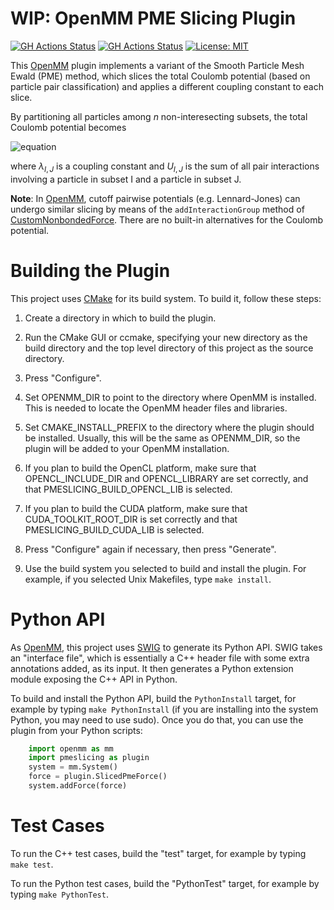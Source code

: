WIP: OpenMM PME Slicing Plugin
==============================

[![GH Actions Status](https://github.com/craabreu/openmm-pme-slicing/workflows/Linux/badge.svg)](https://github.com/craabreu/openmm-pme-slicing/actions?query=branch%3Amain+workflow%3ALinux)
[![GH Actions Status](https://github.com/craabreu/openmm-pme-slicing/workflows/MacOS/badge.svg)](https://github.com/craabreu/openmm-pme-slicing/actions?query=branch%3Amain+workflow%3AMacOS)
[![License: MIT](https://img.shields.io/badge/License-MIT-yellow.svg)](https://opensource.org/licenses/MIT)

This [OpenMM] plugin implements a variant of the Smooth Particle Mesh Ewald (PME) method, which
slices the total Coulomb potential (based on particle pair classification) and applies a
different coupling constant to each slice.

By partitioning all particles among $n$ non-interesecting subsets, the total Coulomb potential
becomes

![equation](https://latex.codecogs.com/svg.image?U&space;=&space;\sum_{I=0}^{n-1}&space;\sum_{J=0}^{n-1}&space;\lambda_{I,J}&space;U_{I,J})

where $\lambda_{I,J}$ is a coupling constant and $U_{I,J}$ is the sum of all pair interactions
involving a particle in subset I and a particle in subset J.

**Note**: In [OpenMM], cutoff pairwise potentials (e.g. Lennard-Jones) can undergo similar slicing
by means of the `addInteractionGroup` method of [CustomNonbondedForce]. There are no built-in
alternatives for the Coulomb potential.

Building the Plugin
===================

This project uses [CMake] for its build system.  To build it, follow these steps:

1. Create a directory in which to build the plugin.

2. Run the CMake GUI or ccmake, specifying your new directory as the build directory and the top
level directory of this project as the source directory.

3. Press "Configure".

4. Set OPENMM_DIR to point to the directory where OpenMM is installed.  This is needed to locate
the OpenMM header files and libraries.

5. Set CMAKE_INSTALL_PREFIX to the directory where the plugin should be installed.  Usually,
this will be the same as OPENMM_DIR, so the plugin will be added to your OpenMM installation.

6. If you plan to build the OpenCL platform, make sure that OPENCL_INCLUDE_DIR and
OPENCL_LIBRARY are set correctly, and that PMESLICING_BUILD_OPENCL_LIB is selected.

7. If you plan to build the CUDA platform, make sure that CUDA_TOOLKIT_ROOT_DIR is set correctly
and that PMESLICING_BUILD_CUDA_LIB is selected.

8. Press "Configure" again if necessary, then press "Generate".

9. Use the build system you selected to build and install the plugin.  For example, if you
selected Unix Makefiles, type `make install`.

Python API
==========

As [OpenMM], this project uses [SWIG] to generate its Python API.  SWIG takes an "interface
file", which is essentially a C++ header file with some extra annotations added, as its input.
It then generates a Python extension module exposing the C++ API in Python.

To build and install the Python API, build the `PythonInstall` target, for example by typing
`make PythonInstall` (if you are installing into the system Python, you may need to use sudo).
Once you do that, you can use the plugin from your Python scripts:

```py
    import openmm as mm
    import pmeslicing as plugin
    system = mm.System()
    force = plugin.SlicedPmeForce()
    system.addForce(force)
```

Test Cases
==========

To run the C++ test cases, build the "test" target, for example by typing `make test`.

To run the Python test cases, build the "PythonTest" target, for example by typing `make PythonTest`.


[CMake]:                http://www.cmake.org
[CustomNonbondedForce]: http://docs.openmm.org/latest/api-python/generated/openmm.openmm.CustomNonbondedForce.html
[NonbondedForce]:       http://docs.openmm.org/latest/api-python/generated/openmm.openmm.NonbondedForce.html
[OpenMM]:               https://openmm.org
[SWIG]:                 http://www.swig.org
